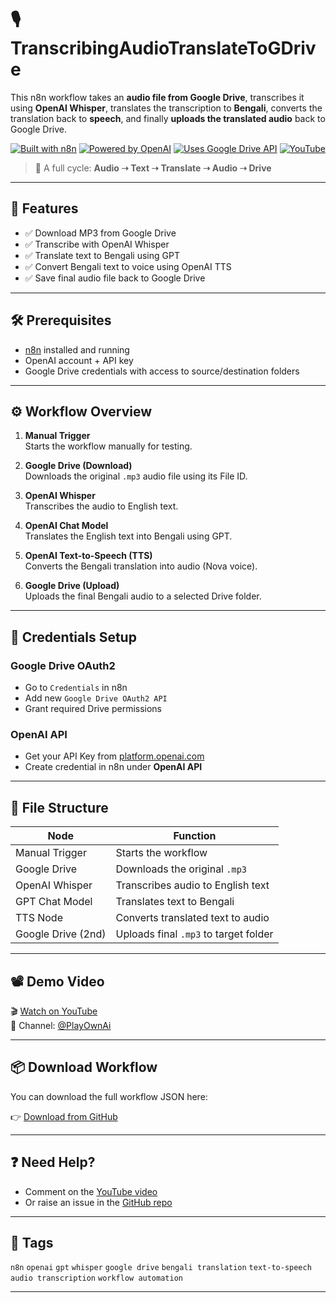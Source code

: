 # 🎙️ TranscribingAudioTranslateToGDrive

This n8n workflow takes an **audio file from Google Drive**, transcribes it using **OpenAI Whisper**, translates the transcription to **Bengali**, converts the translation back to **speech**, and finally **uploads the translated audio** back to Google Drive.

[![Built with n8n](https://img.shields.io/badge/Built%20with-n8n-2088FF?style=for-the-badge&logo=n8n&logoColor=white)](https://n8n.io)
[![Powered by OpenAI](https://img.shields.io/badge/Powered%20by-OpenAI-000000?style=for-the-badge&logo=openai&logoColor=white)](https://openai.com)
[![Uses Google Drive API](https://img.shields.io/badge/Uses-Google%20Drive-34A853?style=for-the-badge&logo=google-drive&logoColor=white)](https://developers.google.com/drive)
[![YouTube](https://img.shields.io/badge/Watch%20Tutorial-YouTube-red?style=for-the-badge&logo=youtube)](https://www.youtube.com/watch?v=OiyJKhrVYZs)


> 🔁 A full cycle: **Audio ➝ Text ➝ Translate ➝ Audio ➝ Drive**

---

## 📌 Features

- ✅ Download MP3 from Google Drive
- ✅ Transcribe with OpenAI Whisper
- ✅ Translate text to Bengali using GPT
- ✅ Convert Bengali text to voice using OpenAI TTS
- ✅ Save final audio file back to Google Drive

---

## 🛠 Prerequisites

- [n8n](https://n8n.io) installed and running
- OpenAI account + API key
- Google Drive credentials with access to source/destination folders

---

## ⚙️ Workflow Overview

1. **Manual Trigger**  
   Starts the workflow manually for testing.

2. **Google Drive (Download)**  
   Downloads the original `.mp3` audio file using its File ID.

3. **OpenAI Whisper**  
   Transcribes the audio to English text.

4. **OpenAI Chat Model**  
   Translates the English text into Bengali using GPT.

5. **OpenAI Text-to-Speech (TTS)**  
   Converts the Bengali translation into audio (Nova voice).

6. **Google Drive (Upload)**  
   Uploads the final Bengali audio to a selected Drive folder.

---

## 🔐 Credentials Setup

### Google Drive OAuth2
- Go to `Credentials` in n8n
- Add new `Google Drive OAuth2 API`
- Grant required Drive permissions

### OpenAI API
- Get your API Key from [platform.openai.com](https://platform.openai.com/account/api-keys)
- Create credential in n8n under **OpenAI API**

---

## 📁 File Structure

| Node               | Function                                      |
|--------------------|-----------------------------------------------|
| Manual Trigger     | Starts the workflow                           |
| Google Drive       | Downloads the original `.mp3`                 |
| OpenAI Whisper     | Transcribes audio to English text             |
| GPT Chat Model     | Translates text to Bengali                    |
| TTS Node           | Converts translated text to audio             |
| Google Drive (2nd) | Uploads final `.mp3` to target folder         |

---

## 📽 Demo Video

🎬 [Watch on YouTube](https://www.youtube.com/watch?v=OiyJKhrVYZs)  
🧠 Channel: [@PlayOwnAi](https://www.youtube.com/@PlayOwnAi)

---

## 📦 Download Workflow

You can download the full workflow JSON here:

👉 [Download from GitHub](https://github.com/matinict/MyN8N/blob/main/TranscribingAudioTranslateToGDrive.json)

---

## ❓ Need Help?

- Comment on the [YouTube video](https://www.youtube.com/watch?v=OiyJKhrVYZs)
- Or raise an issue in the [GitHub repo](https://github.com/matinict/MyN8N)

---

## 📌 Tags

`n8n` `openai` `gpt` `whisper` `google drive` `bengali translation` `text-to-speech` `audio transcription` `workflow automation`

---

